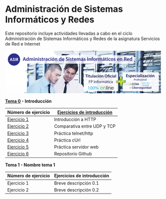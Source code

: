 # Administración de Sistemas Informáticos y Redes
Este repositorio incluye actividades llevadas a cabo en el ciclo Administración de Sistemas Informáticos y Redes de la asignatura Servicios de Red e Internet

![](img/banner-web-ASIR.jpg)

**[Tema 0](Tema0) - Introducción**

| Número de ejercicio | [Ejercicios de introducción](Tema0/ActividadDeIntroducciónASREI.pdf) |
| --- | --- |
| [Ejercicio 1](Tema0/Ejercicio1.md) | Introducción a HTTP |
| [Ejercicio 2](Tema0/Ejercicio2.md) | Comparativa entre UDP y TCP |
| [Ejercicio 3](Tema0/Ejercicio3.md) | Práctica telnet/http |
| [Ejercicio 4](Tema0/Ejercicio4.md) | Práctica cUrl |
| [Ejercicio 5](Tema0/Ejercicio5.md) | Práctica servidor web |
| [Ejercicio 6](/README.md) | Repositorio Github |

**Tema 1 - Nombre tema 1**

| Número de ejercicio | Ejercicios de introducción |
| --- | --- |
| Ejercicio 1 | Breve descripción 0.1 |
| Ejercicio 2 | Breve descripción 0.2 |
